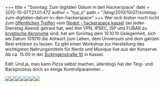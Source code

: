 +++
title = "Sonntag: Zum digitalen Datum in den Hackerspace"
date = 2010-10-07T21:01:47Z
author = "typ_o"
path = "/blog/2010/10/07/sonntag-zum-digitalen-datum-in-den-hackerspace"
+++
Wer sich bisher noch nicht zum [öffentlichen
Treffen](http://flipdot.org/wiki/index.php?title=Flipdot_Treffen) vom
[flipdot - hackerspace
kassel](http://flipdot.org/wiki/index.php?title=Hallo!) (an jeden
Dienstag Abend) getraut hat, weil ihm VPN, IPSEC, ISP und FUBAR zu
[kryptische
Akronyme](http://de.wikipedia.org/wiki/Liste_von_Abk%C3%BCrzungen_%28Netzjargon%29)
sind, hat am Sonntag dem 10.10.10 Gelegenheit, sich am Datum 101010 die
Antwort zum Leben, dem Universum und dem ganzen Rest erklären zu lassen.
Es gibt einen Workshop zur Herstellung des wichtigsten Nahrungsmittels
für Nerds und Musique live aus der Konserve. Ab ca. 15:00 in der
[Sickingenstraße 10](http://flipdot.org/wiki/index.php?title=Anfahrt) in
Kassel.

Edit: Und ja, man kann Pizza selbst machen, allerdings hat der Teig- und
Backprozess doch so einige Kontrollparameter...  
  
![](https://flipdot.org/blog/uploads/0teig.serendipityThumb.jpg)![](https://flipdot.org/blog/uploads/1teig.serendipityThumb.jpg)![](https://flipdot.org/blog/uploads/2teig.serendipityThumb.jpg)![](https://flipdot.org/blog/uploads/3dose.serendipityThumb.jpg)![](https://flipdot.org/blog/uploads/4herd.serendipityThumb.jpg)![](https://flipdot.org/blog/uploads/5pizza.serendipityThumb.jpg)![](https://flipdot.org/blog/uploads/6essen.serendipityThumb.jpg)
